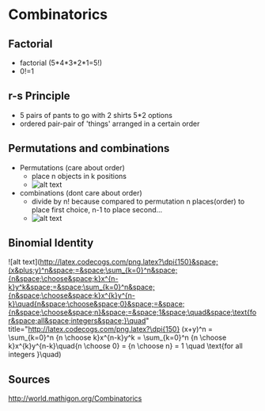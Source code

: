 # Combinatorics

## Factorial

* factorial (5\*4\*3\*2\*1=5!) 
* 0!=1

## r-s Principle

* 5 pairs of pants to go with 2 shirts 5*2 options
* ordered pair-pair of 'things' arranged in a certain order

## Permutations and combinations

* Permutations (care about order)
  * place n objects in k positions
  * ![alt text](http://latex.codecogs.com/png.latex?\dpi{150}&space;\frac{n!}{(n-k)!}\quad)
* combinations (dont care about order)
  * divide by n! because compared to permutation n places(order) to place first choice, n-1 to place second...
  * ![alt text](http://latex.codecogs.com/png.latex?\dpi{150}&space;{n&space;\choose&space;k}\quad=\frac{n!}{k!(n-k)!})
  
## Binomial Identity

![alt text](http://latex.codecogs.com/png.latex?\dpi{150}&space;(x&plus;y)^n&space;=&space;\sum_{k=0}^n&space;{n&space;\choose&space;k}x^{n-k}y^k&space;=&space;\sum_{k=0}^n&space;{n&space;\choose&space;k}x^{k}y^{n-k}\quad{n&space;\choose&space;0}&space;=&space;{n&space;\choose&space;n}&space;=&space;1&space;\quad&space;\text{for&space;all&space;integers&space;}\quad" title="http://latex.codecogs.com/png.latex?\dpi{150} (x+y)^n = \sum_{k=0}^n {n \choose k}x^{n-k}y^k = \sum_{k=0}^n {n \choose k}x^{k}y^{n-k}\quad{n \choose 0} = {n \choose n} = 1 \quad \text{for all integers }\quad)

## Sources

http://world.mathigon.org/Combinatorics

